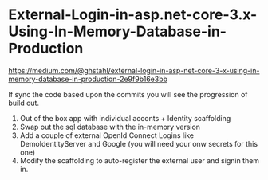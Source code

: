 # External-Login-in-asp.net-core-3.x-Using-In-Memory-Database-in-Production
https://medium.com/@ghstahl/external-login-in-asp-net-core-3-x-using-in-memory-database-in-production-2e9f9b16e3bb


If sync the code based upon the commits you will see the progression of build out.

1. Out of the box app with individual acconts + Identity scaffolding
2. Swap out the sql database with the in-memory version
3. Add a couple of external OpenId Connect Logins like DemoIdentityServer and Google (you will need your onw secrets for this one)
4. Modify the scaffolding to auto-register the external user and signin them in.

